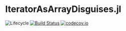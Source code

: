 # IteratorAsArrayDisguises.jl

![Lifecycle](https://img.shields.io/badge/lifecycle-experimental-orange.svg)<!--
![Lifecycle](https://img.shields.io/badge/lifecycle-maturing-blue.svg)
![Lifecycle](https://img.shields.io/badge/lifecycle-stable-green.svg)
![Lifecycle](https://img.shields.io/badge/lifecycle-retired-orange.svg)
![Lifecycle](https://img.shields.io/badge/lifecycle-archived-red.svg)
![Lifecycle](https://img.shields.io/badge/lifecycle-dormant-blue.svg) -->
[![Build Status](https://travis-ci.com/goretkin/IteratorAsArrayDisguises.jl.svg?branch=master)](https://travis-ci.com/goretkin/IteratorAsArrayDisguises.jl)
[![codecov.io](http://codecov.io/github/goretkin/IteratorAsArrayDisguises.jl/coverage.svg?branch=master)](http://codecov.io/github/goretkin/IteratorAsArrayDisguises.jl?branch=master)
